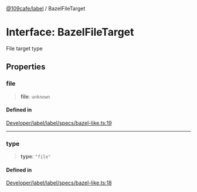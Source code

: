[@109cafe/label](index.md) / BazelFileTarget

# Interface: BazelFileTarget

File target type

## Properties

### file

> **file**: `unknown`

#### Defined in

[Developer/label/label/specs/bazel-like.ts:19](https://github.com/xc2/label/blob/c12a0050bfe7ea4c2cc1dec2e68df3b1f8e58bda/label/specs/bazel-like.ts#L19)

***

### type

> **type**: `"file"`

#### Defined in

[Developer/label/label/specs/bazel-like.ts:18](https://github.com/xc2/label/blob/c12a0050bfe7ea4c2cc1dec2e68df3b1f8e58bda/label/specs/bazel-like.ts#L18)
